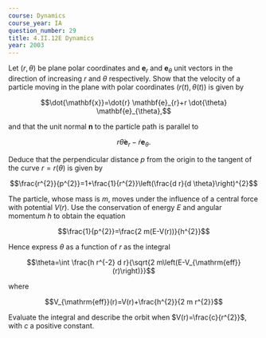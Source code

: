 ```yaml
---
course: Dynamics
course_year: IA
question_number: 29
title: 4.II.12E Dynamics
year: 2003
---
```



Let $(r, \theta)$ be plane polar coordinates and $\mathbf{e}_{r}$ and $\mathbf{e}_{\theta}$ unit vectors in the direction of increasing $r$ and $\theta$ respectively. Show that the velocity of a particle moving in the plane with polar coordinates $(r(t), \theta(t))$ is given by

$$\dot{\mathbf{x}}=\dot{r} \mathbf{e}_{r}+r \dot{\theta} \mathbf{e}_{\theta},$$

and that the unit normal $\mathbf{n}$ to the particle path is parallel to

$$r \dot{\theta} \mathbf{e}_{r}-\dot{r} \mathbf{e}_{\theta} \text {. }$$

Deduce that the perpendicular distance $p$ from the origin to the tangent of the curve $r=r(\theta)$ is given by

$$\frac{r^{2}}{p^{2}}=1+\frac{1}{r^{2}}\left(\frac{d r}{d \theta}\right)^{2}$$

The particle, whose mass is $m$, moves under the influence of a central force with potential $V(r)$. Use the conservation of energy $E$ and angular momentum $h$ to obtain the equation

$$\frac{1}{p^{2}}=\frac{2 m(E-V(r))}{h^{2}}$$

Hence express $\theta$ as a function of $r$ as the integral

$$\theta=\int \frac{h r^{-2} d r}{\sqrt{2 m\left(E-V_{\mathrm{eff}}(r)\right)}}$$

where

$$V_{\mathrm{eff}}(r)=V(r)+\frac{h^{2}}{2 m r^{2}}$$

Evaluate the integral and describe the orbit when $V(r)=\frac{c}{r^{2}}$, with $c$ a positive constant.